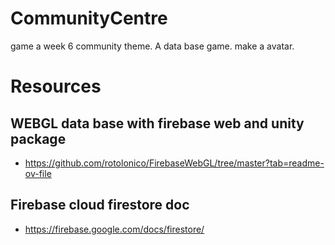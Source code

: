 # CommunityCentre

game a week 6 community theme. A data base game. make a avatar.

# Resources

## WEBGL data base with firebase web and unity package

- https://github.com/rotolonico/FirebaseWebGL/tree/master?tab=readme-ov-file

## Firebase cloud firestore doc

- https://firebase.google.com/docs/firestore/
